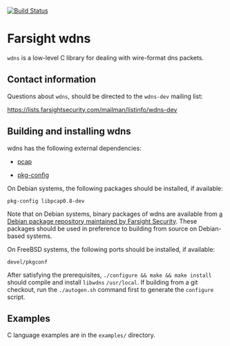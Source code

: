 [![Build Status](https://travis-ci.org/farsightsec/wdns.png?branch=master)](https://travis-ci.org/farsightsec/wdns)

Farsight wdns
=============

`wdns` is a low-level C library for dealing with wire-format dns packets.

Contact information
-------------------

Questions about `wdns`, should be directed to the `wdns-dev` mailing list:

https://lists.farsightsecurity.com/mailman/listinfo/wdns-dev

Building and installing wdns
----------------------------

wdns has the following external dependencies:

* [pcap](http://www.tcpdump.org/)

* [pkg-config](https://wiki.freedesktop.org/www/Software/pkg-config/)

On Debian systems, the following packages should be installed, if available:

    pkg-config libpcap0.8-dev

Note that on Debian systems, binary packages of wdns are available from
[a Debian package repository maintained by Farsight Security](https://archive.farsightsecurity.com/SIE_Software_Installation_Debian/).
These packages should be used in preference to building from source on
Debian-based systems.

On FreeBSD systems, the following ports should be installed, if available:

    devel/pkgconf

After satisfying the prerequisites, `./configure && make && make install` should
compile and install `libwdns` `/usr/local`. If building from a git checkout,
run the `./autogen.sh` command first to generate the `configure` script.

Examples
--------

C language examples are in the `examples/` directory.
